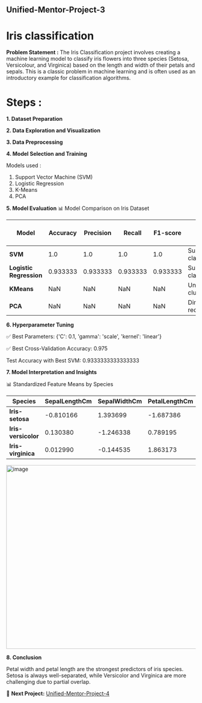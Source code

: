 ## Unified-Mentor-Project-3
# Iris classification

**Problem Statement :**
The Iris Classification project involves creating a machine learning model to classify iris flowers into three species (Setosa, Versicolour, and Virginica) based on the length and width of their petals and sepals. This is a classic problem in machine learning and is often used as an introductory example for classification algorithms.

# **Steps** :

**1. Dataset Preparation**
   
**2. Data Exploration and Visualization**

**3. Data Preprocessing**

**4. Model Selection and Training**
   
   Models used :
   1. Support Vector Machine (SVM)
   2. Logistic Regression
   3. K-Means
   4. PCA 

**5. Model Evaluation**
📊 Model Comparison on Iris Dataset

| Model                | Accuracy  | Precision | Recall   | F1-score | Notes                    | Explained Variance (PC1) | Explained Variance (PC2) | Total (PC1+PC2) |
|-----------------------|-----------|-----------|----------|----------|--------------------------|--------------------------|--------------------------|-----------------|
| **SVM**              | 1.0       | 1.0       | 1.0      | 1.0      | Supervised classifier    | NaN                      | NaN                      | NaN             |
| **Logistic Regression** | 0.933333 | 0.933333  | 0.933333 | 0.933333 | Supervised classifier    | NaN                      | NaN                      | NaN             |
| **KMeans**           | NaN       | NaN       | NaN      | NaN      | Unsupervised clustering  | NaN                      | NaN                      | NaN             |
| **PCA**              | NaN       | NaN       | NaN      | NaN      | Dimensionality reduction | 0.727705                 | 0.230305                 | 0.95801         |

**6. Hyperparameter Tuning**
   
   ✅ Best Parameters: {'C': 0.1, 'gamma': 'scale', 'kernel': 'linear'}
   
   ✅ Best Cross-Validation Accuracy: 0.975

   Test Accuracy with Best SVM: 0.9333333333333333

**7. Model Interpretation and Insights**

   📊 Standardized Feature Means by Species

| Species          | SepalLengthCm | SepalWidthCm | PetalLengthCm | PetalWidthCm |
|------------------|---------------|--------------|---------------|--------------|
| **Iris-setosa**      | -0.810166      |  1.393699     | -1.687386      | -1.518991     |
| **Iris-versicolor**  |  0.130380      | -1.246338     |  0.789195      | -0.889440     |
| **Iris-virginica**   |  0.012990      | -0.144535     |  1.863173      |  2.698873     |

<img width="755" height="489" alt="image" src="https://github.com/user-attachments/assets/4b4ff5bc-1eee-4770-8d8c-b5435b14ba17" />

**8. Conclusion**
   
   Petal width and petal length are the strongest predictors of iris species. Setosa is always well-separated, while Versicolor and Virginica are more challenging due to partial overlap.

🔗 **Next Project:** [Unified-Mentor-Project-4](https://github.com/AditiLatane/Unified-Mentor-Project-4)
